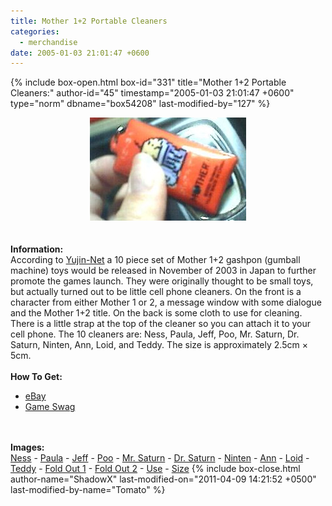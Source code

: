 ```yaml
---
title: Mother 1+2 Portable Cleaners
categories:
  - merchandise
date: 2005-01-03 21:01:47 +0600
---
```

{% include box-open.html box-id="331" title="Mother 1+2 Portable Cleaners:" author-id="45" timestamp="2005-01-03 21:01:47 +0600" type="norm" dbname="box54208" last-modified-by="127" %}
	<center>
	<img src="/merchandise/images/m12_pc_title.jpg" border="0" alt="Mother 1+2 Portable Cleaners" />
	</center>
	<br /><br />
	<b>Information:</b>
	<br />
	According to <a href="http://www.yujin-net.com/newitem/ga0311.htm">Yujin-Net</a> a 10 
	piece set of Mother 1+2 gashpon (gumball machine) toys would be released in November of 2003 
	in Japan to further promote the games launch. They were originally thought to be small toys, 
	but actually turned out to be little cell phone cleaners. On the front is a character 
	from either Mother 1 or 2, a message window with some dialogue and the Mother 1+2 title. 
	On the back is some cloth to use for cleaning. There is a little strap at the top of the 
	cleaner so you can attach it to your cell phone. The 10 cleaners are: Ness, Paula, Jeff, 
	Poo, Mr. Saturn, Dr. Saturn, Ninten, Ann, Loid, and Teddy. The size is approximately 
	2.5cm × 5cm.
	<br /><br />
	<b>How To Get:</b>
	<br />
	<ul>
	<li><a href="http://www.ebay.com">eBay</a></li>
        <li><a href="http://gameswag.com/view/mother-12-screen-cleaners/">Game Swag</a></li>
	</ul>
	<br /><br />
	<b>Images:</b>
	<br />
	<a href="/merchandise/images/m12_pc_ness.jpg">Ness</a> - <a href="/merchandise/images/m12_pc_paula.jpg">Paula</a> - <a href="/merchandise/images/m12_pc_jeff.jpg">Jeff</a> - 
	<a href="/merchandise/images/m12_pc_poo.jpg">Poo</a> - <a href="/merchandise/images/m12_pc_mrsaturn.jpg">Mr. Saturn</a> - <a href="/merchandise/images/m12_pc_drsaturn.jpg">Dr. Saturn</a> - 
	<a href="/merchandise/images/m12_pc_ninten.jpg">Ninten</a> - <a href="/merchandise/images/m12_pc_ann.jpg">Ann</a> - <a href="/merchandise/images/m12_pc_loid.jpg">Loid</a> - 
	<a href="/merchandise/images/m12_pc_teddy.jpg">Teddy</a> - <a href="/merchandise/images/m12_pc_foldout1.jpg">Fold Out 1</a> - <a href="/merchandise/images/m12_pc_foldout2.jpg">Fold Out 2</a> - 
	<a href="/merchandise/images/m12_pc_use.jpg">Use</a> - <a href="/merchandise/images/m12_pc_size.jpg">Size</a>
{% include box-close.html author-name="ShadowX" last-modified-on="2011-04-09 14:21:52 +0500" last-modified-by-name="Tomato" %}
